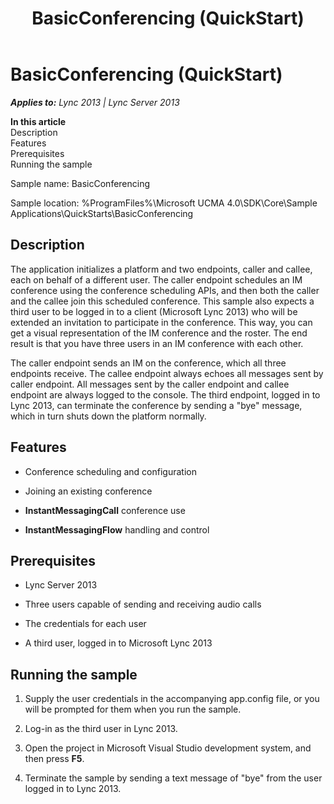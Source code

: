 ﻿---
title: BasicConferencing (QuickStart)
TOCTitle: BasicConferencing (QuickStart)
ms:assetid: 87398899-e1a8-48c4-9137-9ea2d741ac1c
ms:mtpsurl: https://msdn.microsoft.com/en-us/library/Dn466142(v=office.15)
ms:contentKeyID: 57103473
ms.date: 07/25/2014
mtps_version: v=office.15
---

# BasicConferencing (QuickStart)


_**Applies to:** Lync 2013 | Lync Server 2013_

**In this article**  
Description  
Features  
Prerequisites  
Running the sample  

Sample name: BasicConferencing

Sample location: %ProgramFiles%\\Microsoft UCMA 4.0\\SDK\\Core\\Sample Applications\\QuickStarts\\BasicConferencing

## Description

The application initializes a platform and two endpoints, caller and callee, each on behalf of a different user. The caller endpoint schedules an IM conference using the conference scheduling APIs, and then both the caller and the callee join this scheduled conference. This sample also expects a third user to be logged in to a client (Microsoft Lync 2013) who will be extended an invitation to participate in the conference. This way, you can get a visual representation of the IM conference and the roster. The end result is that you have three users in an IM conference with each other.

The caller endpoint sends an IM on the conference, which all three endpoints receive. The callee endpoint always echoes all messages sent by caller endpoint. All messages sent by the caller endpoint and callee endpoint are always logged to the console. The third endpoint, logged in to Lync 2013, can terminate the conference by sending a "bye" message, which in turn shuts down the platform normally.

## Features

  - Conference scheduling and configuration

  - Joining an existing conference

  - **InstantMessagingCall** conference use

  - **InstantMessagingFlow** handling and control

## Prerequisites

  - Lync Server 2013

  - Three users capable of sending and receiving audio calls

  - The credentials for each user

  - A third user, logged in to Microsoft Lync 2013

## Running the sample

1.  Supply the user credentials in the accompanying app.config file, or you will be prompted for them when you run the sample.

2.  Log-in as the third user in Lync 2013.

3.  Open the project in Microsoft Visual Studio development system, and then press **F5**.

4.  Terminate the sample by sending a text message of "bye" from the user logged in to Lync 2013.

